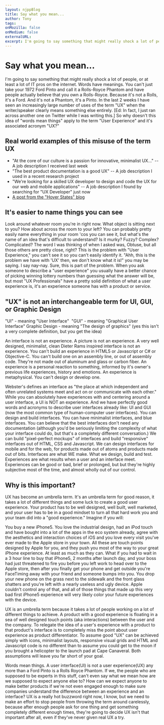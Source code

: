 ```yaml
---
layout: njppBlog
title: Say what you mean...
author: Tony
tags: 
onMozilla: false
onMedium: false
externalURL: 
excerpt: I'm going to say something that might really shock a lot of people, or at least a lot of IT pros on the internet. Words have meanings. You can't just take your 1972 Ford Pinto and call it a Rolls-Royce Phantom and have people actually believe that you own a Rolls-Royce. Because it's not a Rolls, it's a Ford.
---
```


# Say what you mean...

I'm going to say something that might really shock a lot of people, or at least a lot of IT pros on the internet. Words have meanings. You can't just take your 1972 Ford Pinto and call it a Rolls-Royce Phantom and have people actually believe that you own a Rolls-Royce. Because it's not a Rolls, it's a Ford. And it's not a Phantom, it's a Pinto. In the last 2 weeks I have seen an increasingly large number of uses of the term "UX" when the writer/speaker clearly means something else entirely. [Ed: In fact, I just ran across another one on Twitter while I was writing this.] So why doesn't this idea of "words mean things" apply to the term "User Experience" and it's associated acronym "UX?"


## Real world examples of this misuse of the term UX

* "At the core of our culture is a passion for innovative, minimalist UX..." -- A job description I received last week
* "The best product documentation is a good UX" -- A job description I used in a recent research project
* "We're looking for a skilled UX developer to design and code the UX for our web and mobile applications" -- A job description I found by searching for "UX Developer" just now
* [A post from the &quot;Hover States&quot; blog](http://hoverstat.es/posts/joint/)

## It's easier to name things you can see

Look around whatever room you're in right now. What object is sitting next to you? How about across the room to your left? You can probably pretty easily name everything in your room 'cos you can see it, but what's the name of an idea that's difficult to understand? Is it murky? Fuzzy? Complex? Complicated? The word I was thinking of when I asked was, Obtuse, but all those others are pretty close, right? This is the problem with "User Experience," you can't see it so you can't easily identify it. "Ahh, this is the problem we have with 'UX' then, we don't know what it is!" you may be saying. I say nay-nay. Sure, this is part of the problem. When you ask someone to describe a "user experience" you usually have a better chance of picking winning lottery numbers than guessing what the answer will be, but most "UX Professionals" have a pretty solid definition of what a user experience is, it's an experience someone has with a product or service.

## "UX" is not an interchangeable term for UI, GUI, or Graphic Design

"UI" - meaning "User Interface" 
"GUI" - meaning "Graphical User Interface" 
Graphic Design - meaning "The design of graphics" (yes this isn't a very complete definition, but you get the idea)

An interface is not an experience. A picture is not an experience. A very well designed, minimalist, clean Dieter Rams inspired interface is not an experience. You can't build an experience in HTML5 or Javascript or C# or Objective-C. You can't build one on an assembly line, or out of assembly code. They're not made out of aluminum and glass or carbon fiber. An experience is a personal reaction to something, informed by it's owner's previous life experiences, history and emotions. An experience is metaphysical. You can't design or develop one.

Webster's defines an interface as "the place at which independent and often unrelated systems meet and act on or communicate with each other." While you can absolutely have experiences with and centering around a user interface, a UI is NOT an experience. And we have perfectly good words and acronyms to describe user interfaces already like: UI and GUI (now the most common type of human-computer user interfaces). You can design and build interfaces. You can have minimalist interfaces, and blue interfaces. You can believe that the best interfaces don't need any documentation (although you'd be seriously limiting the complexity of what your interface could do, but that's a completely different conversation.) We can build "pixel-perfect mockups" of interfaces and build "responsive" interfaces out of HTML, CSS and Javascript. We can design interfaces for mobile and for the web, for products made out of atoms and products made out of bits. Interfaces are what WE make. What we design, build and test. Experiences are what results when a user and an interface meet. Experiences can be good or bad, brief or prolonged, but but they're highly subjective most of the time, and almost wholly out of our control.

## Why is this important?

UX has become an umbrella term. It's an umbrella term for good reason, it takes a lot of different things and some luck to create a good user experience. Your product has to be well designed, well built, well marketed, and your user has to be in a good mindset to turn all that hard work you and your team did into a "good experience." Imagine if you will:

You buy a new iPhone5. You love the industrial design, had an iPod touch and have bought into a lot of the apps in the eco system already, agree with the aesthetics and interaction choices of iOS and you love every visit you've ever made to the Apple store in your town. All these are touch points designed by Apple for you, and they push you most of the way to your great iPhone experience. At least as much as they can. What if you had to wait in a 3 hour line to buy that iPhone5, 2 months after launch day, and your boss had just threatened to fire you before you left work to head over to the Apple store, then after you finally get your phone and get outside you're FaceTiming away with your friend and someone bumps into you. You drop your new phone on the grass next to the sidewalk and the front glass shatters and you're left with a nearly useless and ugly device. Apple couldn't control any of that, and all of those things that made up this very bad first iPhone5 experience will very likely color your future experiences with the device.

UX is an umbrella term because it takes a lot of people working on a lot of different things to achieve. A product with a good experience is floating in a sea of well designed touch points (aka interactions) between the user and the company. To relegate the idea of a user's experience with a product to that product's interface is to completely miss the point about user experience as product differentiator. To assume good "UX" can be achieved simply with icons, minimalist layouts, responsive visual grids and HTML and Javascript code is no different than to assume you could get to the moon if you brought a helicopter to the launch pad at Cape Canaveral. Both assumptions will leave you far short of your goal.

Words mean things. A user interface(UI) is not a user experience(UX) any more than a Ford Pinto is a Rolls Royce Phantom. If we, the people who are supposed to be experts in this stuff, can't even say what we mean how are we supposed to expect anyone else to? How can we expect anyone to make better products if we're not even engaged enough to make sure companies understand the difference between an experience and an interface? UX is a really hot buzzword right now, I know, but we need to make an effort to stop people from throwing the term around carelessly, because after enough people ask for one thing and get something completely different enough times, they're going to decide UX isn't that important after all, even if they've never given real UX a try.